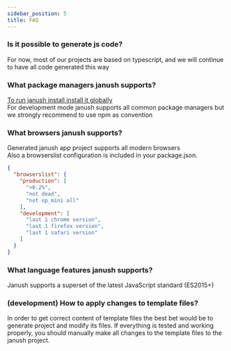 ```yaml
---
sidebar_position: 5
title: FAQ
---
```


### Is it possible to generate js code?

For now, most of our projects are based on typescript,
and we will continue to have all code generated this way

### What package managers janush supports?

[To run janush install install it globally](getting-started#set-up-project)  
For development mode janush supports all common package managers but we strongly recommend to use npm as convention

### What browsers janush supports?

Generated janush app project supports all modern browsers  
Also a browserslist configuration is included in your package.json.
```json
{
  "browserslist": {
    "production": [
      ">0.2%",
      "not dead",
      "not op_mini all"
    ],
    "development": [
      "last 1 chrome version",
      "last 1 firefox version",
      "last 1 safari version"
    ]
  }
}
```

### What language features janush supports?

Janush supports a superset of the latest JavaScript standard (ES2015+)

### (development) How to apply changes to template files?

In order to get correct content of template files the best bet would be to generate project and modify its files.
If everything is tested and working properly, you should manually make all changes to the template files to the janush project.